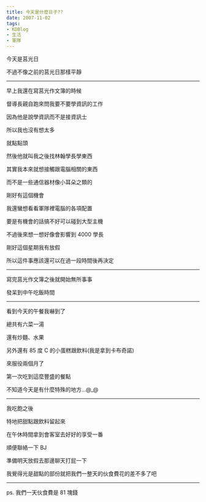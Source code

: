```yaml
---
title: 今天是什麼日子??
date: 2007-11-02
tags:
- KDBlog
- 生活
- 軍隊
---
```

今天是莒光日

不過不像之前的莒光日那樣平靜

---

早上我還在寫莒光作文簿的時候

督導長親自跑來問我要不要學資訊的工作

因為他是說學資訊而不是接資訊士

所以我也沒有想太多

就點點頭

然後他就叫我之後找林翰學長學東西

其實我本來就想接觸跟電腦相關的東西

而不是一些通信器材像小耳朵之類的

剛好有這個機會

我還蠻想看看軍隊裡電腦的各項配置

要是有機會的話搞不好可以碰到大型主機

不過後來想一想好像會影響到 4000 學長

剛好這個星期我有放假

所以這件事應該還可以在過一段時間後再決定

---

寫完莒光作文簿之後就開始無所事事

發呆到中午吃飯時間

---

看到今天的午餐我嚇到了

總共有六菜一湯

還有炒麵、水果

另外還有 85 度 C  的小蛋糕跟飲料(我是拿到卡布奇諾)

來服役兩個月了

第一次吃到這麼豐盛的餐點

不知道今天是有什麼特殊的地方...@_@

---

我吃飽之後

特地把甜點跟飲料留起來

在午休時間拿到會客室去好好的享受一番

順便聯絡一下 BJ

準備明天放假去那邊聊天打屁一下

我覺得光是甜點的部份就把我們一整天的伙食費花的差不多了吧

---

ps. 我們一天伙食費是 81 塊錢

